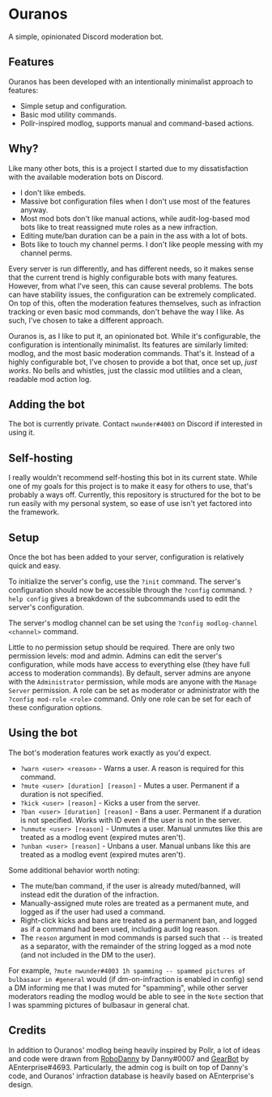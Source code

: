# Ouranos

A simple, opinionated Discord moderation bot.


## Features

Ouranos has been developed with an intentionally minimalist approach to features:

- Simple setup and configuration.
- Basic mod utility commands.
- Pollr-inspired modlog, supports manual and command-based actions.


## Why?

Like many other bots, this is a project I started due to my dissatisfaction with the available moderation bots on Discord.

- I don't like embeds.
- Massive bot configuration files when I don't use most of the features anyway.
- Most mod bots don't like manual actions, while audit-log-based mod bots like to treat reassigned mute roles as a new infraction.
- Editing mute/ban duration can be a pain in the ass with a lot of bots.
- Bots like to touch my channel perms. I don't like people messing with my channel perms.

Every server is run differently, and has different needs, so it makes sense that the current trend is highly configurable
bots with many features. However, from what I've seen, this can cause several problems. The bots can have stability issues,
the configuration can be extremely complicated. On top of this, often the moderation features themselves, such as infraction
tracking or even basic mod commands, don't behave the way I like. As such, I've chosen to take a different approach.

Ouranos is, as I like to put it, an opinionated bot. While it's configurable, the configuration is intentionally minimalist.
Its features are similarly limited: modlog, and the most basic moderation commands. That's it.
Instead of a highly configurable bot, I've chosen to provide a bot that, once set up, *just works*.
No bells and whistles, just the classic mod utilities and a clean, readable mod action log.


## Adding the bot

The bot is currently private. Contact `nwunder#4003` on Discord if interested in using it.


## Self-hosting

I really wouldn't recommend self-hosting this bot in its current state. While one of my goals for this project is to make it 
easy for others to use, that's probably a ways off.
Currently, this repository is structured for the bot to be run easily with my personal system, so ease of use isn't yet 
factored into the framework.


## Setup

Once the bot has been added to your server, configuration is relatively quick and easy.

To initialize the server's config, use the `?init` command. The server's configuration should now be accessible through the `?config` command.
`?help config` gives a breakdown of the subcommands used to edit the server's configuration.

The server's modlog channel can be set using the `?config modlog-channel <channel>` command.

Little to no permission setup should be required. There are only two permission levels: mod and admin. Admins can edit the server's configuration, while 
mods have access to everything else (they have full access to moderation commands).
By default, server admins are anyone with the `Administrator` permission, while mods are anyone with the `Manage Server` permission.
A role can be set as moderator or administrator with the `?config mod-role <role>` command. Only one role can be set for each of these configuration options.


## Using the bot

The bot's moderation features work exactly as you'd expect.
- `?warn <user> <reason>` - Warns a user. A reason is required for this command.
- `?mute <user> [duration] [reason]` - Mutes a user. Permanent if a duration is not specified.
- `?kick <user> [reason]` - Kicks a user from the server.
- `?ban <user> [duration] [reason]` - Bans a user. Permanent if a duration is not specified. Works with ID even if the user is not in the server.
- `?unmute <user> [reason]` - Unmutes a user. Manual unmutes like this are treated as a modlog event (expired mutes aren't).
- `?unban <user> [reason]` - Unbans a user. Manual unbans like this are treated as a modlog event (expired mutes aren't).

Some additional behavior worth noting:
- The mute/ban command, if the user is already muted/banned, will instead edit the duration of the infraction.
- Manually-assigned mute roles are treated as a permanent mute, and logged as if the user had used a command.
- Right-click kicks and bans are treated as a permanent ban, and logged as if a command had been used, including audit log reason.
- The `reason` argument in mod commands is parsed such that `--` is treated as a separator,
  with the remainder of the string logged as a mod note (and not included in the DM to the user).
  
For example, `?mute nwunder#4003 1h spamming -- spammed pictures of bulbasaur in #general` would (if dm-on-infraction is enabled in config) send a DM informing
me that I was muted for "spamming", while other server moderators reading the modlog would be able to see in the `Note` section that I was spamming pictures of
bulbasaur in general chat.


## Credits

In addition to Ouranos' modlog being heavily inspired by Pollr, a lot of ideas and code were drawn from
[RoboDanny](https://github.com/Rapptz/RoboDanny) by Danny#0007 and [GearBot](https://github.com/gearbot/GearBot) by AEnterprise#4693.
Particularly, the admin cog is built on top of Danny's code, and Ouranos' infraction database is heavily based on AEnterprise's design.
